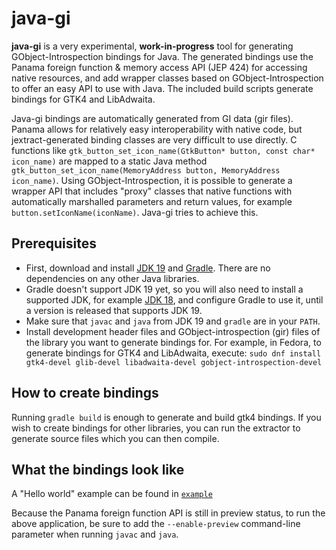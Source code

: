 # java-gi

**java-gi** is a very experimental, **work-in-progress** tool for generating GObject-Introspection bindings for Java. The generated bindings use the Panama foreign function & memory access API (JEP 424) for accessing native resources, and add wrapper classes based on GObject-Introspection to offer an easy API to use with Java. The included build scripts generate bindings for GTK4 and LibAdwaita.

Java-gi bindings are automatically generated from GI data (gir files).
Panama allows for relatively easy interoperability with native code, but jextract-generated binding classes are very difficult to use directly.
C functions like `gtk_button_set_icon_name(GtkButton* button, const char* icon_name)` are mapped to a static Java method `gtk_button_set_icon_name(MemoryAddress button, MemoryAddress icon_name)`.
Using GObject-Introspection, it is possible to generate a wrapper API that includes "proxy" classes that native functions with automatically marshalled parameters and return values, for example `button.setIconName(iconName)`.
Java-gi tries to achieve this.

## Prerequisites

- First, download and install [JDK 19](https://jdk.java.net/19/) and [Gradle](https://gradle.org/). There are no dependencies on any other Java libraries.
- Gradle doesn't support JDK 19 yet, so you will also need to install a supported JDK, for example [JDK 18](https://jdk.java.net/18/), and configure Gradle to use it, until a version is released that supports JDK 19.
- Make sure that `javac` and `java` from JDK 19 and `gradle` are in your `PATH`.
- Install development header files and GObject-introspection (gir) files of the library you want to generate bindings for. 
  For example, in Fedora, to generate bindings for GTK4 and LibAdwaita, execute: `sudo dnf install gtk4-devel glib-devel libadwaita-devel gobject-introspection-devel`

## How to create bindings

Running `gradle build` is enough to generate and build gtk4 bindings.
If you wish to create bindings for other libraries, you can run the extractor to generate source files which you can then compile.

## What the bindings look like

A "Hello world" example can be found in [`example`](https://github.com/jwharm/java-gi/blob/main/example/src/main/java/io/github/jwharm/javagi/example/HelloWorld.java)

Because the Panama foreign function API is still in preview status, to run the above application, be sure to add the `--enable-preview` command-line parameter when running `javac` and `java`.

